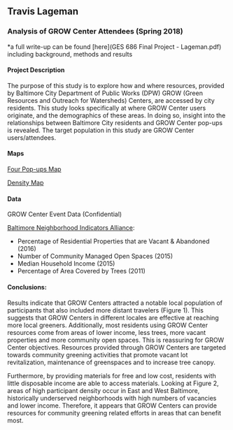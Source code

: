 Travis Lageman
---

### Analysis of GROW Center Attendees (Spring 2018)

*a full write-up can be found [here](GES 686 Final Project - Lageman.pdf) including background, methods and results

#### Project Description

The purpose of this study is to explore how and where resources, provided by Baltimore City Department of Public Works (DPW) GROW (Green Resources and Outreach for Watersheds) Centers, are accessed by city residents. This study looks specifically at where GROW Center users originate, and the demographics of these areas. In doing so, insight into the relationships between Baltimore City residents and GROW Center pop-ups is revealed. The target population in this study are GROW Center users/attendees.

#### Maps

[Four Pop-ups Map](DPW_4PopupLocations.jpeg)

[Density Map](DPW_DensityAnalysis.png)

#### Data

GROW Center Event Data (Confidential)

[Baltimore Neighborhood Indicators Alliance](https://bniajfi.org/community/Baltimore%20City/):
* Percentage of Residential Properties that are Vacant & Abandoned (2016)
* Number of Community Managed Open Spaces (2015)
* Median Household Income (2015)
* Percentage of Area Covered by Trees (2011)

#### Conclusions:

Results indicate that GROW Centers attracted a notable local population of participants that also included more distant travelers (Figure 1). This suggests that GROW Centers in different locales are effective at reaching more local greeners. Additionally, most residents using GROW Center resources come from areas of lower income, less trees, more vacant properties and more community open spaces. This is reassuring for GROW Center objectives. Resources provided through GROW Centers are targeted towards community greening activities that promote vacant lot revitalization, maintenance of greenspaces and to increase tree canopy.

Furthermore, by providing materials for free and low cost, residents with little disposable income are able to access materials. Looking at Figure 2, areas of high participant density occur in East and West Baltimore, historically underserved neighborhoods with high numbers of vacancies and lower income. Therefore, it appears that GROW Centers can provide resources for community greening related efforts in areas that can benefit most.

